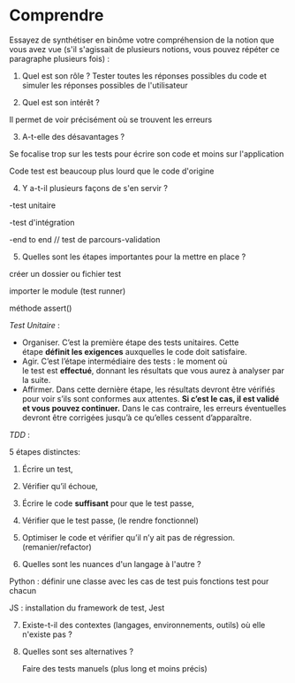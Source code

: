 # Comprendre

Essayez de synthétiser en binôme votre compréhension de la notion que vous avez vue (s'il s'agissait de plusieurs notions, vous pouvez répéter ce paragraphe plusieurs fois) : 
1. Quel est son rôle ?
Tester toutes les réponses possibles du code et simuler les réponses possibles de l'utilisateur

2. Quel est son intérêt ?

Il permet de voir précisément où se trouvent les erreurs

3. A-t-elle des désavantages ?

Se focalise trop sur les tests pour écrire son code et moins sur l'application

Code test est beaucoup plus lourd que le code d'origine

4. Y a-t-il plusieurs façons de s'en servir ?

-test unitaire

-test d'intégration 

-end to end // test de parcours-validation

5. Quelles sont les étapes importantes pour la mettre en place ?

créer un dossier ou fichier test

importer le module (test runner)

méthode assert()

*Test Unitaire* : 

- Organiser. C’est la première étape des tests unitaires. Cette étape **définit les exigences** auxquelles le code doit satisfaire.
- Agir. C’est l’étape intermédiaire des tests : le moment où le test est **effectué**, donnant les résultats que vous aurez à analyser par la suite.
- Affirmer. Dans cette dernière étape, les résultats devront être vérifiés pour voir s’ils sont conformes aux attentes. **Si c’est le cas, il est validé et vous pouvez continuer.** Dans le cas contraire, les erreurs éventuelles devront être corrigées jusqu’à ce qu’elles cessent d’apparaître.

*TDD* : 

5 étapes distinctes:

1. Écrire un test,
2. Vérifier qu’il échoue,
3. Écrire le code **suffisant** pour que le test passe,
4. Vérifier que le test passe, (le rendre fonctionnel)
5. Optimiser le code et vérifier qu’il n’y ait pas de régression. (remanier/refactor)

6. Quelles sont les nuances d'un langage à l'autre ?

Python : définir une classe avec les cas de test puis fonctions test pour chacun 

JS : installation du framework de test, Jest

7. Existe-t-il des contextes (langages, environnements, outils) où elle n'existe pas ?

8. Quelles sont ses alternatives ?

    Faire des tests manuels (plus long et moins précis)
